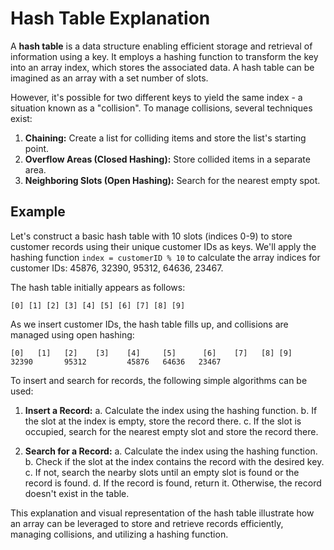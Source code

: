 # Hash Table Explanation

A **hash table** is a data structure enabling efficient storage and retrieval of information using a key. It employs a hashing function to transform the key into an array index, which stores the associated data. A hash table can be imagined as an array with a set number of slots.

However, it's possible for two different keys to yield the same index - a situation known as a "collision". To manage collisions, several techniques exist:

1. **Chaining:** Create a list for colliding items and store the list's starting point.
2. **Overflow Areas (Closed Hashing):** Store collided items in a separate area.
3. **Neighboring Slots (Open Hashing):** Search for the nearest empty spot.

## Example

Let's construct a basic hash table with 10 slots (indices 0-9) to store customer records using their unique customer IDs as keys. We'll apply the hashing function `index = customerID % 10` to calculate the array indices for customer IDs: 45876, 32390, 95312, 64636, 23467. 

The hash table initially appears as follows: 
```
[0] [1] [2] [3] [4] [5] [6] [7] [8] [9]
```

As we insert customer IDs, the hash table fills up, and collisions are managed using open hashing:

```
[0]   [1]   [2]	   [3]	  [4]     [5]	   [6]	  [7]	[8]	[9]
32390       95312         45876   64636   23467
```

To insert and search for records, the following simple algorithms can be used:

1. **Insert a Record:** 
    a. Calculate the index using the hashing function.
    b. If the slot at the index is empty, store the record there.
    c. If the slot is occupied, search for the nearest empty slot and store the record there.
    
2. **Search for a Record:**
    a. Calculate the index using the hashing function.
    b. Check if the slot at the index contains the record with the desired key.
    c. If not, search the nearby slots until an empty slot is found or the record is found.
    d. If the record is found, return it. Otherwise, the record doesn't exist in the table.

This explanation and visual representation of the hash table illustrate how an array can be leveraged to store and retrieve records efficiently, managing collisions, and utilizing a hashing function.
